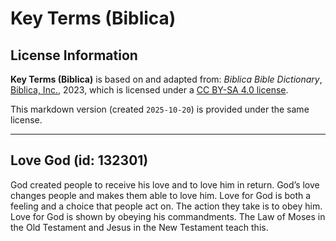 # Key Terms (Biblica)

## License Information

**Key Terms (Biblica)** is based on and adapted from: _Biblica Bible Dictionary_, [Biblica, Inc.](https://www.biblica.com/), 2023, which is licensed under a [CC BY-SA 4.0 license](https://creativecommons.org/licenses/by-sa/4.0/legalcode.en).

This markdown version (created `2025-10-20`) is provided under the same license.



--------------------------------

## Love God (id: 132301)

God created people to receive his love and to love him in return. God’s love changes people and makes them able to love him. Love for God is both a feeling and a choice that people act on. The action they take is to obey him. Love for God is shown by obeying his commandments. The Law of Moses in the Old Testament and Jesus in the New Testament teach this.


